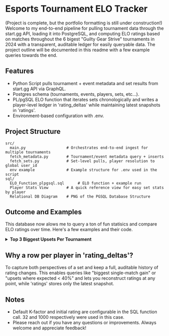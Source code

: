 # Esports Tournament ELO Tracker

(Project is complete, but the portfolio formatting is still under construction!) Welcome to my end-to-end pipeline for pulling tournament data through the start.gg API, loading it into PostgreSQL, and computing ELO ratings based on matches throughout the 6 bigest "Guilty Gear Strive" tournaments in 2024 with a transparent, auditable ledger for easily queryable data. The project outline will be documented in this readme with a few example queries towards the end.

## Features
- Python Script pulls tournament + event metadata and set results from start.gg API via GraphQL.
- Postgres schema (tournaments, events, players, sets, etc...).
- PL/pgSQL ELO function that iterates sets chronologically and writes a player-level ledger in 'rating_deltas' while maintaining latest snapshots in 'ratings'.
- Environment-based configuration with .env.

## Project Structure
```
src/
  main.py                  # Orchestrates end-to-end ingest for multiple tournaments
  fetch_metadata.py        # Tournament/event metadata query + inserts
  fetch_sets.py            # Set-level pulls, player resolution to global user_id
  env example              # Example structure for .env used in the script
sql/
  ELO_Function_plpgsql.sql      # ELO function + example run
  Player Stats View        # A quick reference view for easy set stats by player
  Relational DB Diagram    # PNG of the PGSQL Database Structure
```

## Outcome and Examples
This database now alows me to query a ton of fun statisics and compare ELO ratings over time. Here's a few examples and their code.

<details>
  <summary><b>Top 3 Biggest Upsets Per Tournament</b></summary>
  <br>
  The biggest upsets are determined by ranking winners who had the lowest pre-match win probability (based on ELO difference). This query filters to the latest rating run, joins back to player and tournament names, and formats the expected probability as a percentage for readability.
  <br><br>
  <details>
  <summary><b>SQL Code</b></summary>
<pre><code class="language-sql">WITH ut AS (SELECT event_id, 
                rd.player_id, RD.OPPONENT_ID,
                RD.EXPECTED,
                    row_number() OVER (PARTITION BY RD.EVENT_ID
                    ORDER BY expected ASC, RD.COMPLETED_AT DESC) AS rnk
                    FROM RATING_DELTAS RD 
                    WHERE score = 1
                    )
SELECT  t.name AS Tournament, p.name AS Winner, lp.name AS Loser,
round(ut.EXPECTED::numeric*100, 2) || '%' AS Win_Probability, rnk AS rank
FROM ut JOIN PLAYERS P ON ut.PLAYER_ID = p.USER_ID 
JOIN events e ON ut.EVENT_ID = e.ID 
JOIN TOURNAMENTS T ON e.TOURNAMENT_ID  = t.id
JOIN players lp ON ut.OPPONENT_ID = Lp.USER_ID 
WHERE rnk &lt;=3</code></pre>
</details>
    
<!DOCTYPE html>
<html>
<head>
<meta charset="UTF-8"/>
</head>
<body>
<table><tr><th>tournament</th><th>winner</th><th>loser</th><th>win_probability</th><th>rank</th></tr><tr class="odd"><td>Frosty Faustings XVI 2024</td><td>ApologyMan</td><td>9Moons | Rat</td><td>42.16%</td><td>1</td></tr>
<tr><td>Frosty Faustings XVI 2024</td><td>ApologyMan</td><td>bc | Jonathan Tene</td><td>43.21%</td><td>2</td></tr>
<tr class="odd"><td>Frosty Faustings XVI 2024</td><td>Parkourr</td><td>Beatrice Renhart</td><td>43.45%</td><td>3</td></tr>
<tr><td>CEO 2024</td><td>noobreker9000</td><td>Fly | Nitro</td><td>36.75%</td><td>1</td></tr>
<tr class="odd"><td>CEO 2024</td><td>TSM | Leffen</td><td>FLY | TempestNYC</td><td>37.82%</td><td>2</td></tr>
<tr><td>CEO 2024</td><td>RFL | BM | Lucien</td><td>bc | Lord Knight</td><td>38.23%</td><td>3</td></tr>
<tr class="odd"><td>COMBO BREAKER 2024</td><td>Koga Life | PataChu</td><td>9Moons | Rat</td><td>34.21%</td><td>1</td></tr>
<tr><td>COMBO BREAKER 2024</td><td>PAR | Zando</td><td>bc | Lord Knight</td><td>36.10%</td><td>2</td></tr>
<tr class="odd"><td>COMBO BREAKER 2024</td><td>ONi | LK | Kreeg</td><td>HonoredOgre</td><td>37.94%</td><td>3</td></tr>
<tr><td>EVO 2024</td><td>Ditto HABIBI | RedDitto</td><td>M.RAGE | UMISHO</td><td>20.38%</td><td>1</td></tr>
<tr class="odd"><td>EVO 2024</td><td>Verix</td><td>FLY | TempestNYC</td><td>25.24%</td><td>2</td></tr>
<tr><td>EVO 2024</td><td>tatuma</td><td>TSM | Leffen</td><td>27.68%</td><td>3</td></tr>
<tr class="odd"><td>East Coast Throwdown 2024</td><td>YungSwiss</td><td>Fresh</td><td>32.48%</td><td>1</td></tr>
<tr><td>East Coast Throwdown 2024</td><td>SWEET | MegaRura</td><td>NH | Aboii</td><td>33.10%</td><td>2</td></tr>
<tr class="odd"><td>East Coast Throwdown 2024</td><td>Classified</td><td>Kazam</td><td>33.30%</td><td>3</td></tr>
<tr><td>CEOtaku 2024</td><td>Sweet | Skull_Duggers</td><td>PAR | Aarondamac</td><td>23.41%</td><td>1</td></tr>
<tr class="odd"><td>CEOtaku 2024</td><td>RFL | Happyrio</td><td>PAR | Aarondamac</td><td>23.88%</td><td>2</td></tr>
<tr><td>CEOtaku 2024</td><td>KGT | Jesse</td><td>9Moons | Marvelo</td><td>27.96%</td><td>3</td></tr>
</table></body></html>
</details>




## Why a row per player in 'rating_deltas'?
To capture both perspectives of a set and keep a full, auditable history of rating changes. This enables queries like "biggest single-match gain" or "upsets where expected < 40%" and lets you reconstruct ratings at any point, while 'ratings' stores only the latest snapshot.


## Notes
- Default K-factor and initial rating are configurable in the SQL function call. 32 and 1000 respectively were used in this case.
- Please reach out if you have any questions or improvements. Always welcome and appreciate feedback!
